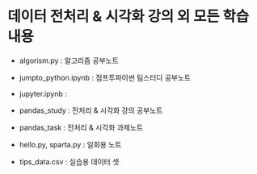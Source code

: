 # 데이터 전처리 & 시각화 강의 외 모든 학습 내용

- algorism.py : 알고리즘 공부노트
- jumpto_python.ipynb : 점프투파이썬 팀스터디 공부노트
- jupyter.ipynb :
- pandas_study : 전처리 & 시각화 강의 공부노트
- pandas_task : 전처리 & 시각화 과제노트

- hello.py, sparta.py : 일회용 노트
- tips_data.csv : 실습용 데이터 셋
